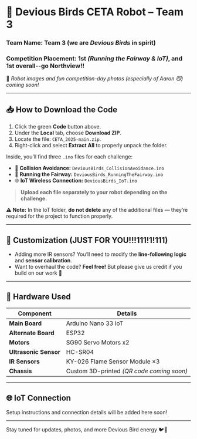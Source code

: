 # 🤖 Devious Birds CETA Robot – Team 3

### Team Name: **Team 3** (we are *Devious Birds* in spirit)  
### Competition Placement: **1st _(Running the Fairway & IoT)_, and 1st overall--go Northview!!**  
📸 *Robot images and fun competition-day photos (especially of Aaron 😼) coming soon!*

---

## 📥 How to Download the Code

1. Click the green **Code** button above.
2. Under the **Local** tab, choose **Download ZIP**.
3. Locate the file: `CETA_2025-main.zip`.
4. Right-click and select **Extract All** to properly unpack the folder.

Inside, you’ll find three `.ino` files for each challenge:

- 🛑 **Collision Avoidance:** `DeviousBirds_CollisionAvoidance.ino`
- 🏃 **Running the Fairway:** `DeviousBirds_RunningTheFairway.ino`
- 🌐 **IoT Wireless Connection:** `DeviousBirds_IoT.ino`

> **Upload each file separately to your robot depending on the challenge.**

**⚠️ Note:** In the IoT folder, **do not delete** any of the additional files — they’re required for the project to function properly.

---

## 🎨 Customization (JUST FOR YOU!!!111!1!111)

- Adding more IR sensors? You’ll need to modify the **line-following logic** and **sensor calibration**.
- Want to overhaul the code? **Feel free!** But please give us credit if you build on our work 🙌

---

## 🔧 Hardware Used

| Component              | Details                                 |
|------------------------|-----------------------------------------|
| **Main Board**         | Arduino Nano 33 IoT                     |
| **Alternate Board**    | ESP32                                   |
| **Motors**             | SG90 Servo Motors x2                    |
| **Ultrasonic Sensor**  | HC-SR04                                 |
| **IR Sensors**         | KY-026 Flame Sensor Module ×3           |
| **Chassis**            | Custom 3D-printed *(QR code coming soon)* |

---

## 🌐 IoT Connection

Setup instructions and connection details will be added here soon!

---

Stay tuned for updates, photos, and more Devious Bird energy 🐦💨
